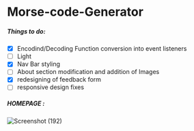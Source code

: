 # Morse-code-Generator



##### Things to do:
- [x] Encodind/Decoding Function conversion into event listeners
- [ ] Light
- [x] Nav Bar styling 
- [ ] About section modification and addition of Images
- [x] redesigning of feedback form
- [ ] responsive design fixes

##### HOMEPAGE :
![Screenshot (192)](https://user-images.githubusercontent.com/97435165/192594728-c01c6b25-e40e-4428-b784-509718f8fa17.png)
